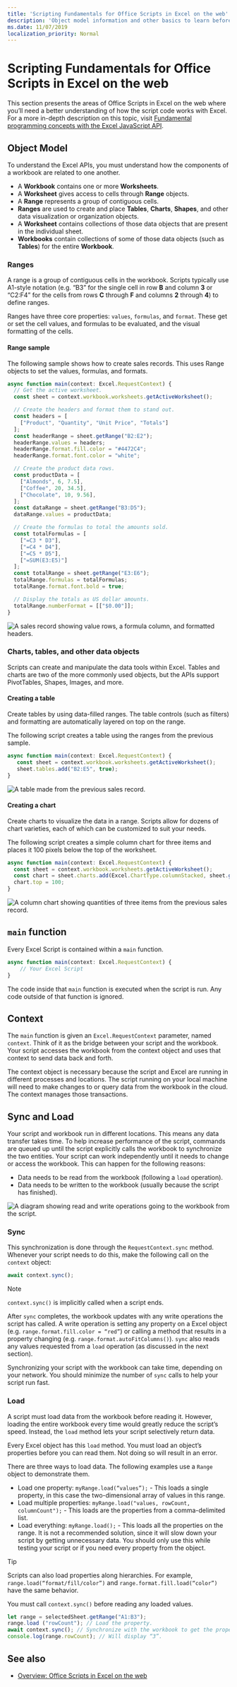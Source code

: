 ```yaml
---
title: 'Scripting Fundamentals for Office Scripts in Excel on the web'
description: 'Object model information and other basics to learn before writing Office Scripts.'
ms.date: 11/07/2019
localization_priority: Normal
---
```


# Scripting Fundamentals for Office Scripts in Excel on the web

This section presents the areas of Office Scripts in Excel on the web where you’ll need a better understanding of how the script code works with Excel. For a more in-depth description on this topic, visit [Fundamental programming concepts with the Excel JavaScript API](https://docs.microsoft.com/office/dev/add-ins/excel/excel-add-ins-core-concepts).

## Object Model

To understand the Excel APIs, you must understand how the components of a workbook are related to one another.

- A **Workbook** contains one or more **Worksheets**.
- A **Worksheet** gives access to cells through **Range** objects.
- A **Range** represents a group of contiguous cells.
- **Ranges** are used to create and place **Tables**, **Charts**, **Shapes**, and other data visualization or organization objects.
- A **Worksheet** contains collections of those data objects that are present in the individual sheet.
- **Workbooks** contain collections of some of those data objects (such as **Tables**) for the entire **Workbook**.

### Ranges

A range is a group of contiguous cells in the workbook. Scripts typically use A1-style notation (e.g. “B3” for the single cell in row **B** and column **3** or “C2:F4” for the cells from rows **C** through **F** and columns **2** through **4**) to define ranges.

Ranges have three core properties: `values`, `formulas`, and `format`. These get or set the cell values, and formulas to be evaluated, and the visual formatting of the cells.

#### Range sample

The following sample shows how to create sales records. This uses Range objects to set the values, formulas, and formats.

```TypeScript
async function main(context: Excel.RequestContext) {
  // Get the active worksheet.
  const sheet = context.workbook.worksheets.getActiveWorksheet();

  // Create the headers and format them to stand out.
  const headers = [
    ["Product", "Quantity", "Unit Price", "Totals"]
  ];
  const headerRange = sheet.getRange("B2:E2");
  headerRange.values = headers;
  headerRange.format.fill.color = "#4472C4";
  headerRange.format.font.color = "white";

  // Create the product data rows.
  const productData = [
    ["Almonds", 6, 7.5],
    ["Coffee", 20, 34.5],
    ["Chocolate", 10, 9.56],
  ];
  const dataRange = sheet.getRange("B3:D5");
  dataRange.values = productData;

  // Create the formulas to total the amounts sold.
  const totalFormulas = [
    ["=C3 * D3"],
    ["=C4 * D4"],
    ["=C5 * D5"],
    ["=SUM(E3:E5)"]
  ];
  const totalRange = sheet.getRange("E3:E6");
  totalRange.formulas = totalFormulas;
  totalRange.format.font.bold = true;

  // Display the totals as US dollar amounts.
  totalRange.numberFormat = [["$0.00"]];
}
```

![A sales record showing value rows, a formula column, and formatted headers.](../images/range-sample.png)

### Charts, tables, and other data objects

Scripts can create and manipulate the data tools within Excel. Tables and charts are two of the more commonly used objects, but the APIs support PivotTables, Shapes, Images, and more.

#### Creating a table

Create tables by using data-filled ranges. The table controls (such as filters) and formatting are automatically layered on top on the range.

The following script creates a table using the ranges from the previous sample.

```TypeScript
async function main(context: Excel.RequestContext) {
   const sheet = context.workbook.worksheets.getActiveWorksheet();
   sheet.tables.add("B2:E5", true);
}
```

![A table made from the previous sales record.](../images/table-sample.png)

#### Creating a chart

Create charts to visualize the data in a range. Scripts allow for dozens of chart varieties, each of which can be customized to suit your needs.

The following script creates a simple column chart for three items and places it 100 pixels below the top of the worksheet.

```TypeScript
async function main(context: Excel.RequestContext) {
  const sheet = context.workbook.worksheets.getActiveWorksheet();
  const chart = sheet.charts.add(Excel.ChartType.columnStacked, sheet.getRange("B3:C5"));
  chart.top = 100;
}
```

![A column chart showing quantities of three items from the previous sales record.](../images/chart-sample.png)

## `main` function

Every Excel Script is contained within a `main` function.

```TypeScript
async function main(context: Excel.RequestContext) {
    // Your Excel Script
}
```

The code inside that `main` function is executed when the script is run. Any code outside of that function is ignored.

## Context

The `main` function is given an `Excel.RequestContext` parameter, named `context`. Think of it as the bridge between your script and the workbook. Your script accesses the workbook from the context object and uses that context to send data back and forth.

The context object is necessary because the script and Excel are running in different processes and locations. The script running on your local machine will need to make changes to or query data from the workbook in the cloud. The context manages those transactions.

## Sync and Load

Your script and workbook run in different locations. This means any data transfer takes time. To help increase performance of the script, commands are queued up until the script explicitly calls the workbook to synchronize the two entities. Your script can work independently until it needs to change or access the workbook. This can happen for the following reasons:

- Data needs to be read from the workbook (following a `load` operation).
- Data needs to be written to the workbook (usually because the script has finished).

![A diagram showing read and write operations going to the workbook from the script.](../images/load-sync.png)

### Sync

This synchronization is done through the `RequestContext.sync` method. Whenever your script needs to do this, make the following call on the `context` object:

```TypeScript
await context.sync();
```

> [!NOTE]
> `context.sync()` is implicitly called when a script ends.

After `sync` completes, the workbook updates with any write operations the script has called. A write operation is setting any property on a Excel object (e.g. `range.format.fill.color = “red”`) or calling a method that results in a property changing (e.g. `range.format.autoFitColumns()`). `sync` also reads any values requested from a `load` operation (as discussed in the next section).

Synchronizing your script with the workbook can take time, depending on your network. You should minimize the number of `sync` calls to help your script run fast.  

### Load

A script must load data from the workbook before reading it. However, loading the entire workbook every time would greatly reduce the script’s speed. Instead, the `load` method lets your script selectively return data.

Every Excel object has this `load` method. You must load an object’s properties before you can read them. Not doing so will result in an error.

There are three ways to load data. The following examples use a `Range` object to demonstrate them.

- Load one property: `myRange.load(“values”);` - This loads a single property, in this case the two-dimensional array of values in this range.
- Load multiple properties: `myRange.load("values, rowCount, columnCount");` - This loads are the properties from a comma-delimited list.
- Load everything: `myRange.load();` - This loads all the properties on the range. It is not a recommended solution, since it will slow down your script by getting unnecessary data. You should only use this while testing your script or if you need every property from the object.

> [!TIP]
> Scripts can also load properties along hierarchies. For example, `range.load(“format/fill/color”)` and `range.format.fill.load(“color”)` have the same behavior.

You must call `context.sync()` before reading any loaded values.

```TypeScript
let range = selectedSheet.getRange("A1:B3");
range.load ("rowCount"); // Load the property.
await context.sync(); // Synchronize with the workbook to get the property.
console.log(range.rowCount); // Will display “3”.
```

## See also

- [Overview: Office Scripts in Excel on the web](../overview/overview.md)
